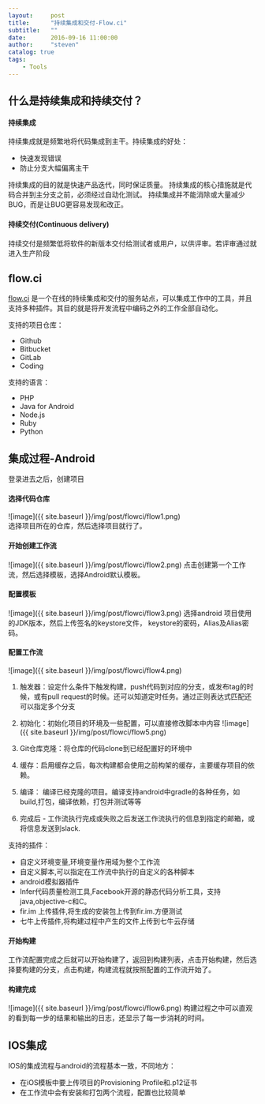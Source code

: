 ```yaml
---
layout:     post
title:      "持续集成和交付-Flow.ci"
subtitle:   ""
date:       2016-09-16 11:00:00
author:     "steven"
catalog: true
tags:
    - Tools
---
```


## 什么是持续集成和持续交付？

#### 持续集成

持续集成就是频繁地将代码集成到主干。持续集成的好处：
 
* 快速发现错误
* 防止分支大幅偏离主干

持续集成的目的就是快速产品迭代，同时保证质量。
持续集成的核心措施就是代码合并到主分支之前，必须经过自动化测试。
持续集成并不能消除或大量减少BUG，而是让BUG更容易发现和改正。

#### 持续交付(Continuous delivery)

持续交付是频繁低将软件的新版本交付给测试者或用户，以供评审。若评审通过就进入生产阶段

## flow.ci
[flow.ci](http://flow.ci/) 是一个在线的持续集成和交付的服务站点，可以集成工作中的工具，并且支持多种插件。其目的就是将开发流程中编码之外的工作全部自动化。

支持的项目仓库：
   * Github
   * Bitbucket
   * GitLab
   * Coding

支持的语言：
   * PHP
   * Java for Android
   * Node.js
   * Ruby
   * Python

## 集成过程-Android

登录进去之后，创建项目

#### 选择代码仓库

![image]({{ site.baseurl }}/img/post/flowci/flow1.png)    
选择项目所在的仓库，然后选择项目就行了。

#### 开始创建工作流

![image]({{ site.baseurl }}/img/post/flowci/flow2.png)
 点击创建第一个工作流，然后选择模板，选择Android默认模板。

#### 配置模板

![image]({{ site.baseurl }}/img/post/flowci/flow3.png)
选择android 项目使用的JDK版本，然后上传签名的keystore文件， keystore的密码，Alias及Alias密码。

#### 配置工作流

![image]({{ site.baseurl }}/img/post/flowci/flow4.png)



1. 触发器：设定什么条件下触发构建，push代码到对应的分支，或发布tag的时候，或有pull request的时候。还可以知道定时任务。通过正则表达式匹配还可以指定多个分支

2. 初始化：初始化项目的环境及一些配置，可以直接修改脚本中内容 ![image]({{ site.baseurl }}/img/post/flowci/flow5.png)

3. Git仓库克隆：将仓库的代码clone到已经配置好的环境中

4. 缓存：启用缓存之后，每次构建都会使用之前构架的缓存，主要缓存项目的依赖。

5. 编译： 编译已经克隆的项目。编译支持android中gradle的各种任务，如build,打包，编译依赖，打包并测试等等

6. 完成后 - 工作流执行完成或失败之后发送工作流执行的信息到指定的邮箱，或将信息发送到slack.

支持的插件：

* 自定义环境变量,环境变量作用域为整个工作流
* 自定义脚本,可以指定在工作流中执行的自定义的各种脚本
* android模拟器插件
* Infer代码质量检测工具,Facebook开源的静态代码分析工具，支持java,objective-c和C。
* fir.im 上传插件,将生成的安装包上传到fir.im.方便测试
* 七牛上传插件,将构建过程中产生的文件上传到七牛云存储
        
#### 开始构建

工作流配置完成之后就可以开始构建了，返回到构建列表，点击开始构建，然后选择要构建的分支，点击构建，构建流程就按照配置的工作流开始了。

#### 构建完成

![image]({{ site.baseurl }}/img/post/flowci/flow6.png)
构建过程之中可以直观的看到每一步的结果和输出的日志，还显示了每一步消耗的时间。

## IOS集成

IOS的集成流程与android的流程基本一致，不同地方：

* 在iOS模板中要上传项目的Provisioning Profile和.p12证书
* 在工作流中会有安装和打包两个流程，配置也比较简单   
